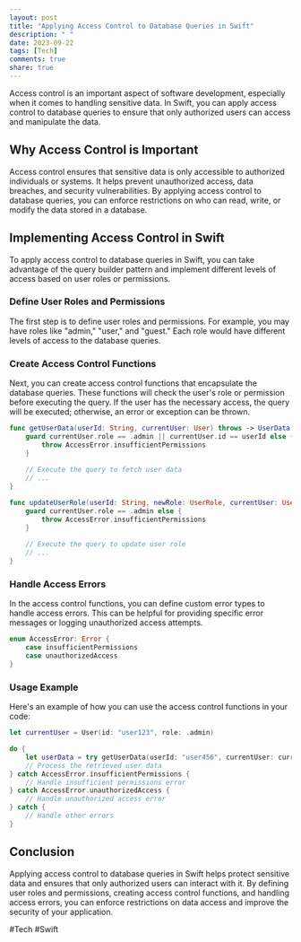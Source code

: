 ```yaml
---
layout: post
title: "Applying Access Control to Database Queries in Swift"
description: " "
date: 2023-09-22
tags: [Tech]
comments: true
share: true
---
```


Access control is an important aspect of software development, especially when it comes to handling sensitive data. In Swift, you can apply access control to database queries to ensure that only authorized users can access and manipulate the data.

## Why Access Control is Important

Access control ensures that sensitive data is only accessible to authorized individuals or systems. It helps prevent unauthorized access, data breaches, and security vulnerabilities. By applying access control to database queries, you can enforce restrictions on who can read, write, or modify the data stored in a database.

## Implementing Access Control in Swift

To apply access control to database queries in Swift, you can take advantage of the query builder pattern and implement different levels of access based on user roles or permissions.

### Define User Roles and Permissions

The first step is to define user roles and permissions. For example, you may have roles like "admin," "user," and "guest." Each role would have different levels of access to the database queries.

### Create Access Control Functions

Next, you can create access control functions that encapsulate the database queries. These functions will check the user's role or permission before executing the query. If the user has the necessary access, the query will be executed; otherwise, an error or exception can be thrown.

```swift
func getUserData(userId: String, currentUser: User) throws -> UserData {
    guard currentUser.role == .admin || currentUser.id == userId else {
        throw AccessError.insufficientPermissions
    }
    
    // Execute the query to fetch user data
    // ...
}

func updateUserRole(userId: String, newRole: UserRole, currentUser: User) throws {
    guard currentUser.role == .admin else {
        throw AccessError.insufficientPermissions
    }
    
    // Execute the query to update user role
    // ...
}
```

### Handle Access Errors

In the access control functions, you can define custom error types to handle access errors. This can be helpful for providing specific error messages or logging unauthorized access attempts.

```swift
enum AccessError: Error {
    case insufficientPermissions
    case unauthorizedAccess
}
```

### Usage Example

Here's an example of how you can use the access control functions in your code:

```swift
let currentUser = User(id: "user123", role: .admin)

do {
    let userData = try getUserData(userId: "user456", currentUser: currentUser)
    // Process the retrieved user data
} catch AccessError.insufficientPermissions {
    // Handle insufficient permissions error
} catch AccessError.unauthorizedAccess {
    // Handle unauthorized access error
} catch {
    // Handle other errors
}
```

## Conclusion

Applying access control to database queries in Swift helps protect sensitive data and ensures that only authorized users can interact with it. By defining user roles and permissions, creating access control functions, and handling access errors, you can enforce restrictions on data access and improve the security of your application.

#Tech #Swift